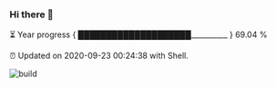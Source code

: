 ### Hi there 👋

⏳ Year progress { ████████████████████__________ } 69.04 %

⏰ Updated on 2020-09-23 00:24:38 with Shell.

![build](https://github.com/shenxianpeng/shenxianpeng/workflows/build/badge.svg)